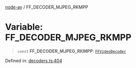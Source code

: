 [node-av](../globals.md) / FF\_DECODER\_MJPEG\_RKMPP

# Variable: FF\_DECODER\_MJPEG\_RKMPP

> `const` **FF\_DECODER\_MJPEG\_RKMPP**: [`FFVideoDecoder`](../type-aliases/FFVideoDecoder.md)

Defined in: [decoders.ts:404](https://github.com/seydx/av/blob/f8631fc881b394300b1479f511d55cf1c370a87f/src/constants/decoders.ts#L404)
